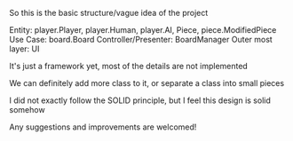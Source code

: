 So this is the basic structure/vague idea of the project

Entity:                 player.Player, player.Human, player.AI, Piece, piece.ModifiedPiece
Use Case:               board.Board
Controller/Presenter:   BoardManager
Outer most layer:       UI

It's just a framework yet, most of the details are not implemented

We can definitely add more class to it, or separate a class into small pieces

I did not exactly follow the SOLID principle, but I feel this design is solid somehow

Any suggestions and improvements are welcomed!